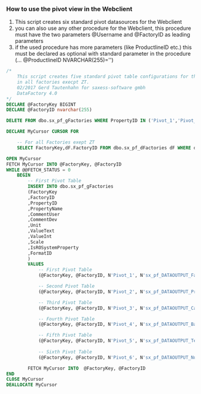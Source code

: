 
### How to use the pivot view in the Webclient

1. This script creates six standard pivot datasources for the Webclient
1. you can also use any other procedure for the Webclient, this procedure must have the two parameters @Username and @FactoryID as leading parameters
1. if the used procedure has more parameters (like ProductlineID etc.) this must be declared as optional with standard parameter in the procedure (... @ProductlineID NVARCHAR(255)='')

````SQL
/* 
	This script creates five standard pivot table configurations for the webclient 
	in all factories execpt ZT. 
	02/2017 Gerd Tautenhahn for saxess-software gmbh
	DataFactory 4.0
*/
DECLARE @FactoryKey BIGINT
DECLARE @FactoryID nvarchar(255)

DELETE FROM dbo.sx_pf_gFactories WHERE PropertyID IN ('Pivot_1','Pivot_2','Pivot_3','Pivot_4','Pivot_5')

DECLARE MyCursor CURSOR FOR

    -- For all Factories exept ZT
    SELECT FactoryKey,dF.FactoryID FROM dbo.sx_pf_dFactories dF WHERE dF.FactoryID <> 'ZT'

OPEN MyCursor
FETCH MyCursor INTO @FactoryKey, @FactoryID
WHILE @@FETCH_STATUS = 0
    BEGIN
		-- First Pivot Table
		INSERT INTO dbo.sx_pf_gFactories
		(FactoryKey
		,FactoryID
		,PropertyID
		,PropertyName
		,CommentUser
		,CommentDev
		,Unit
		,ValueText
		,ValueInt
		,Scale
		,IsROSystemProperty
		,FormatID
		)
		VALUES  
			-- First Pivot Table
			(@FactoryKey, @FactoryID, N'Pivot_1', N'sx_pf_DATAOUTPUT_FactorySummary', N'Summary', N'', N'', N'', 0, 0, 0, N''),

			-- Second Pivot Table
			(@FactoryKey, @FactoryID, N'Pivot_2', N'sx_pf_DATAOUTPUT_Profit', N'Profit', N'', N'', N'', 0, 0, 0, N''),

			-- Third Pivot Table
			(@FactoryKey, @FactoryID, N'Pivot_3', N'sx_pf_DATAOUTPUT_CashValues', N'Cash', N'', N'', N'', 0, 0, 0, N''),

			-- Fourth Pivot Table
			(@FactoryKey, @FactoryID, N'Pivot_4', N'sx_pf_DATAOUTPUT_Balance', N'Balance', N'', N'', N'', 0, 0, 0, N''),

			-- Fifth Pivot Table
			(@FactoryKey, @FactoryID, N'Pivot_5', N'sx_pf_DATAOUTPUT_TextValues', N'Text', N'', N'', N'', 0, 0, 0, N''),
					
			-- Sixth Pivot Table
			(@FactoryKey, @FactoryID, N'Pivot_6', N'sx_pf_DATAOUTPUT_NumericValues', N'Numeric', N'', N'', N'', 0, 0, 0, N'')

		FETCH MyCursor INTO  @FactoryKey, @FactoryID
END
CLOSE MyCursor
DEALLOCATE MyCursor

````
